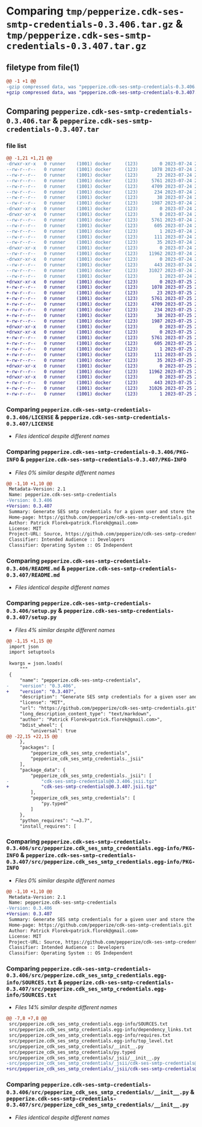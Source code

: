 # Comparing `tmp/pepperize.cdk-ses-smtp-credentials-0.3.406.tar.gz` & `tmp/pepperize.cdk-ses-smtp-credentials-0.3.407.tar.gz`

## filetype from file(1)

```diff
@@ -1 +1 @@
-gzip compressed data, was "pepperize.cdk-ses-smtp-credentials-0.3.406.tar", last modified: Mon Jul 24 22:46:32 2023, max compression
+gzip compressed data, was "pepperize.cdk-ses-smtp-credentials-0.3.407.tar", last modified: Tue Jul 25 23:04:39 2023, max compression
```

## Comparing `pepperize.cdk-ses-smtp-credentials-0.3.406.tar` & `pepperize.cdk-ses-smtp-credentials-0.3.407.tar`

### file list

```diff
@@ -1,21 +1,21 @@
-drwxr-xr-x   0 runner    (1001) docker     (123)        0 2023-07-24 22:46:32.579491 pepperize.cdk-ses-smtp-credentials-0.3.406/
--rw-r--r--   0 runner    (1001) docker     (123)     1078 2023-07-24 22:46:20.000000 pepperize.cdk-ses-smtp-credentials-0.3.406/LICENSE
--rw-r--r--   0 runner    (1001) docker     (123)       23 2023-07-24 22:46:20.000000 pepperize.cdk-ses-smtp-credentials-0.3.406/MANIFEST.in
--rw-r--r--   0 runner    (1001) docker     (123)     5761 2023-07-24 22:46:32.575491 pepperize.cdk-ses-smtp-credentials-0.3.406/PKG-INFO
--rw-r--r--   0 runner    (1001) docker     (123)     4709 2023-07-24 22:46:20.000000 pepperize.cdk-ses-smtp-credentials-0.3.406/README.md
--rw-r--r--   0 runner    (1001) docker     (123)      234 2023-07-24 22:46:20.000000 pepperize.cdk-ses-smtp-credentials-0.3.406/pyproject.toml
--rw-r--r--   0 runner    (1001) docker     (123)       38 2023-07-24 22:46:32.579491 pepperize.cdk-ses-smtp-credentials-0.3.406/setup.cfg
--rw-r--r--   0 runner    (1001) docker     (123)     1987 2023-07-24 22:46:20.000000 pepperize.cdk-ses-smtp-credentials-0.3.406/setup.py
-drwxr-xr-x   0 runner    (1001) docker     (123)        0 2023-07-24 22:46:32.575491 pepperize.cdk-ses-smtp-credentials-0.3.406/src/
-drwxr-xr-x   0 runner    (1001) docker     (123)        0 2023-07-24 22:46:32.575491 pepperize.cdk-ses-smtp-credentials-0.3.406/src/pepperize.cdk_ses_smtp_credentials.egg-info/
--rw-r--r--   0 runner    (1001) docker     (123)     5761 2023-07-24 22:46:32.000000 pepperize.cdk-ses-smtp-credentials-0.3.406/src/pepperize.cdk_ses_smtp_credentials.egg-info/PKG-INFO
--rw-r--r--   0 runner    (1001) docker     (123)      605 2023-07-24 22:46:32.000000 pepperize.cdk-ses-smtp-credentials-0.3.406/src/pepperize.cdk_ses_smtp_credentials.egg-info/SOURCES.txt
--rw-r--r--   0 runner    (1001) docker     (123)        1 2023-07-24 22:46:32.000000 pepperize.cdk-ses-smtp-credentials-0.3.406/src/pepperize.cdk_ses_smtp_credentials.egg-info/dependency_links.txt
--rw-r--r--   0 runner    (1001) docker     (123)      111 2023-07-24 22:46:32.000000 pepperize.cdk-ses-smtp-credentials-0.3.406/src/pepperize.cdk_ses_smtp_credentials.egg-info/requires.txt
--rw-r--r--   0 runner    (1001) docker     (123)       35 2023-07-24 22:46:32.000000 pepperize.cdk-ses-smtp-credentials-0.3.406/src/pepperize.cdk_ses_smtp_credentials.egg-info/top_level.txt
-drwxr-xr-x   0 runner    (1001) docker     (123)        0 2023-07-24 22:46:32.575491 pepperize.cdk-ses-smtp-credentials-0.3.406/src/pepperize_cdk_ses_smtp_credentials/
--rw-r--r--   0 runner    (1001) docker     (123)    11962 2023-07-24 22:46:20.000000 pepperize.cdk-ses-smtp-credentials-0.3.406/src/pepperize_cdk_ses_smtp_credentials/__init__.py
-drwxr-xr-x   0 runner    (1001) docker     (123)        0 2023-07-24 22:46:32.575491 pepperize.cdk-ses-smtp-credentials-0.3.406/src/pepperize_cdk_ses_smtp_credentials/_jsii/
--rw-r--r--   0 runner    (1001) docker     (123)      443 2023-07-24 22:46:20.000000 pepperize.cdk-ses-smtp-credentials-0.3.406/src/pepperize_cdk_ses_smtp_credentials/_jsii/__init__.py
--rw-r--r--   0 runner    (1001) docker     (123)    31027 2023-07-24 22:46:20.000000 pepperize.cdk-ses-smtp-credentials-0.3.406/src/pepperize_cdk_ses_smtp_credentials/_jsii/cdk-ses-smtp-credentials@0.3.406.jsii.tgz
--rw-r--r--   0 runner    (1001) docker     (123)        1 2023-07-24 22:46:20.000000 pepperize.cdk-ses-smtp-credentials-0.3.406/src/pepperize_cdk_ses_smtp_credentials/py.typed
+drwxr-xr-x   0 runner    (1001) docker     (123)        0 2023-07-25 23:04:39.660502 pepperize.cdk-ses-smtp-credentials-0.3.407/
+-rw-r--r--   0 runner    (1001) docker     (123)     1078 2023-07-25 23:04:25.000000 pepperize.cdk-ses-smtp-credentials-0.3.407/LICENSE
+-rw-r--r--   0 runner    (1001) docker     (123)       23 2023-07-25 23:04:25.000000 pepperize.cdk-ses-smtp-credentials-0.3.407/MANIFEST.in
+-rw-r--r--   0 runner    (1001) docker     (123)     5761 2023-07-25 23:04:39.660502 pepperize.cdk-ses-smtp-credentials-0.3.407/PKG-INFO
+-rw-r--r--   0 runner    (1001) docker     (123)     4709 2023-07-25 23:04:25.000000 pepperize.cdk-ses-smtp-credentials-0.3.407/README.md
+-rw-r--r--   0 runner    (1001) docker     (123)      234 2023-07-25 23:04:25.000000 pepperize.cdk-ses-smtp-credentials-0.3.407/pyproject.toml
+-rw-r--r--   0 runner    (1001) docker     (123)       38 2023-07-25 23:04:39.660502 pepperize.cdk-ses-smtp-credentials-0.3.407/setup.cfg
+-rw-r--r--   0 runner    (1001) docker     (123)     1987 2023-07-25 23:04:25.000000 pepperize.cdk-ses-smtp-credentials-0.3.407/setup.py
+drwxr-xr-x   0 runner    (1001) docker     (123)        0 2023-07-25 23:04:39.656502 pepperize.cdk-ses-smtp-credentials-0.3.407/src/
+drwxr-xr-x   0 runner    (1001) docker     (123)        0 2023-07-25 23:04:39.660502 pepperize.cdk-ses-smtp-credentials-0.3.407/src/pepperize.cdk_ses_smtp_credentials.egg-info/
+-rw-r--r--   0 runner    (1001) docker     (123)     5761 2023-07-25 23:04:39.000000 pepperize.cdk-ses-smtp-credentials-0.3.407/src/pepperize.cdk_ses_smtp_credentials.egg-info/PKG-INFO
+-rw-r--r--   0 runner    (1001) docker     (123)      605 2023-07-25 23:04:39.000000 pepperize.cdk-ses-smtp-credentials-0.3.407/src/pepperize.cdk_ses_smtp_credentials.egg-info/SOURCES.txt
+-rw-r--r--   0 runner    (1001) docker     (123)        1 2023-07-25 23:04:39.000000 pepperize.cdk-ses-smtp-credentials-0.3.407/src/pepperize.cdk_ses_smtp_credentials.egg-info/dependency_links.txt
+-rw-r--r--   0 runner    (1001) docker     (123)      111 2023-07-25 23:04:39.000000 pepperize.cdk-ses-smtp-credentials-0.3.407/src/pepperize.cdk_ses_smtp_credentials.egg-info/requires.txt
+-rw-r--r--   0 runner    (1001) docker     (123)       35 2023-07-25 23:04:39.000000 pepperize.cdk-ses-smtp-credentials-0.3.407/src/pepperize.cdk_ses_smtp_credentials.egg-info/top_level.txt
+drwxr-xr-x   0 runner    (1001) docker     (123)        0 2023-07-25 23:04:39.660502 pepperize.cdk-ses-smtp-credentials-0.3.407/src/pepperize_cdk_ses_smtp_credentials/
+-rw-r--r--   0 runner    (1001) docker     (123)    11962 2023-07-25 23:04:25.000000 pepperize.cdk-ses-smtp-credentials-0.3.407/src/pepperize_cdk_ses_smtp_credentials/__init__.py
+drwxr-xr-x   0 runner    (1001) docker     (123)        0 2023-07-25 23:04:39.660502 pepperize.cdk-ses-smtp-credentials-0.3.407/src/pepperize_cdk_ses_smtp_credentials/_jsii/
+-rw-r--r--   0 runner    (1001) docker     (123)      443 2023-07-25 23:04:25.000000 pepperize.cdk-ses-smtp-credentials-0.3.407/src/pepperize_cdk_ses_smtp_credentials/_jsii/__init__.py
+-rw-r--r--   0 runner    (1001) docker     (123)    31026 2023-07-25 23:04:25.000000 pepperize.cdk-ses-smtp-credentials-0.3.407/src/pepperize_cdk_ses_smtp_credentials/_jsii/cdk-ses-smtp-credentials@0.3.407.jsii.tgz
+-rw-r--r--   0 runner    (1001) docker     (123)        1 2023-07-25 23:04:25.000000 pepperize.cdk-ses-smtp-credentials-0.3.407/src/pepperize_cdk_ses_smtp_credentials/py.typed
```

### Comparing `pepperize.cdk-ses-smtp-credentials-0.3.406/LICENSE` & `pepperize.cdk-ses-smtp-credentials-0.3.407/LICENSE`

 * *Files identical despite different names*

### Comparing `pepperize.cdk-ses-smtp-credentials-0.3.406/PKG-INFO` & `pepperize.cdk-ses-smtp-credentials-0.3.407/PKG-INFO`

 * *Files 0% similar despite different names*

```diff
@@ -1,10 +1,10 @@
 Metadata-Version: 2.1
 Name: pepperize.cdk-ses-smtp-credentials
-Version: 0.3.406
+Version: 0.3.407
 Summary: Generate SES smtp credentials for a given user and store the credentials in a SecretsManager Secret.
 Home-page: https://github.com/pepperize/cdk-ses-smtp-credentials.git
 Author: Patrick Florek<patrick.florek@gmail.com>
 License: MIT
 Project-URL: Source, https://github.com/pepperize/cdk-ses-smtp-credentials.git
 Classifier: Intended Audience :: Developers
 Classifier: Operating System :: OS Independent
```

### Comparing `pepperize.cdk-ses-smtp-credentials-0.3.406/README.md` & `pepperize.cdk-ses-smtp-credentials-0.3.407/README.md`

 * *Files identical despite different names*

### Comparing `pepperize.cdk-ses-smtp-credentials-0.3.406/setup.py` & `pepperize.cdk-ses-smtp-credentials-0.3.407/setup.py`

 * *Files 4% similar despite different names*

```diff
@@ -1,15 +1,15 @@
 import json
 import setuptools
 
 kwargs = json.loads(
     """
 {
     "name": "pepperize.cdk-ses-smtp-credentials",
-    "version": "0.3.406",
+    "version": "0.3.407",
     "description": "Generate SES smtp credentials for a given user and store the credentials in a SecretsManager Secret.",
     "license": "MIT",
     "url": "https://github.com/pepperize/cdk-ses-smtp-credentials.git",
     "long_description_content_type": "text/markdown",
     "author": "Patrick Florek<patrick.florek@gmail.com>",
     "bdist_wheel": {
         "universal": true
@@ -22,15 +22,15 @@
     },
     "packages": [
         "pepperize_cdk_ses_smtp_credentials",
         "pepperize_cdk_ses_smtp_credentials._jsii"
     ],
     "package_data": {
         "pepperize_cdk_ses_smtp_credentials._jsii": [
-            "cdk-ses-smtp-credentials@0.3.406.jsii.tgz"
+            "cdk-ses-smtp-credentials@0.3.407.jsii.tgz"
         ],
         "pepperize_cdk_ses_smtp_credentials": [
             "py.typed"
         ]
     },
     "python_requires": "~=3.7",
     "install_requires": [
```

### Comparing `pepperize.cdk-ses-smtp-credentials-0.3.406/src/pepperize.cdk_ses_smtp_credentials.egg-info/PKG-INFO` & `pepperize.cdk-ses-smtp-credentials-0.3.407/src/pepperize.cdk_ses_smtp_credentials.egg-info/PKG-INFO`

 * *Files 0% similar despite different names*

```diff
@@ -1,10 +1,10 @@
 Metadata-Version: 2.1
 Name: pepperize.cdk-ses-smtp-credentials
-Version: 0.3.406
+Version: 0.3.407
 Summary: Generate SES smtp credentials for a given user and store the credentials in a SecretsManager Secret.
 Home-page: https://github.com/pepperize/cdk-ses-smtp-credentials.git
 Author: Patrick Florek<patrick.florek@gmail.com>
 License: MIT
 Project-URL: Source, https://github.com/pepperize/cdk-ses-smtp-credentials.git
 Classifier: Intended Audience :: Developers
 Classifier: Operating System :: OS Independent
```

### Comparing `pepperize.cdk-ses-smtp-credentials-0.3.406/src/pepperize.cdk_ses_smtp_credentials.egg-info/SOURCES.txt` & `pepperize.cdk-ses-smtp-credentials-0.3.407/src/pepperize.cdk_ses_smtp_credentials.egg-info/SOURCES.txt`

 * *Files 14% similar despite different names*

```diff
@@ -7,8 +7,8 @@
 src/pepperize.cdk_ses_smtp_credentials.egg-info/SOURCES.txt
 src/pepperize.cdk_ses_smtp_credentials.egg-info/dependency_links.txt
 src/pepperize.cdk_ses_smtp_credentials.egg-info/requires.txt
 src/pepperize.cdk_ses_smtp_credentials.egg-info/top_level.txt
 src/pepperize_cdk_ses_smtp_credentials/__init__.py
 src/pepperize_cdk_ses_smtp_credentials/py.typed
 src/pepperize_cdk_ses_smtp_credentials/_jsii/__init__.py
-src/pepperize_cdk_ses_smtp_credentials/_jsii/cdk-ses-smtp-credentials@0.3.406.jsii.tgz
+src/pepperize_cdk_ses_smtp_credentials/_jsii/cdk-ses-smtp-credentials@0.3.407.jsii.tgz
```

### Comparing `pepperize.cdk-ses-smtp-credentials-0.3.406/src/pepperize_cdk_ses_smtp_credentials/__init__.py` & `pepperize.cdk-ses-smtp-credentials-0.3.407/src/pepperize_cdk_ses_smtp_credentials/__init__.py`

 * *Files identical despite different names*

